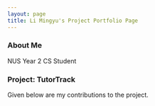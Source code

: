 ```yaml
---
layout: page
title: Li Mingyu's Project Portfolio Page
---
```


### About Me

NUS Year 2 CS Student

### Project: TutorTrack

Given below are my contributions to the project.